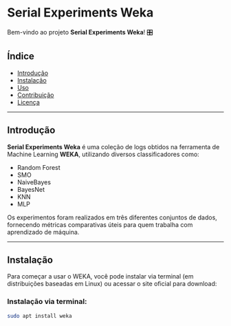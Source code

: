 # Serial Experiments Weka

Bem-vindo ao projeto **Serial Experiments Weka**! 🎛️  

## Índice  

- [Introdução](#introdução)  
- [Instalação](#instalação)  
- [Uso](#uso)  
- [Contribuição](#contribuição)  
- [Licença](#licença)  

---

## Introdução  

**Serial Experiments Weka** é uma coleção de logs obtidos na ferramenta de Machine Learning **WEKA**, utilizando diversos classificadores como:  
- Random Forest  
- SMO  
- NaiveBayes  
- BayesNet  
- KNN  
- MLP  

Os experimentos foram realizados em três diferentes conjuntos de dados, fornecendo métricas comparativas úteis para quem trabalha com aprendizado de máquina.  

---

## Instalação  

Para começar a usar o WEKA, você pode instalar via terminal (em distribuições baseadas em Linux) ou acessar o site oficial para download:  

### Instalação via terminal:  

```bash  
sudo apt install weka  
